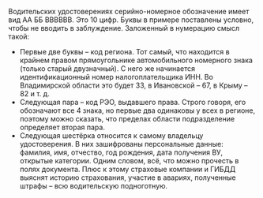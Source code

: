 Водительских удостоверениях серийно-номерное обозначение имеет вид АА ББ ВВВВВВ. Это 10 цифр. Буквы в примере поставлены условно, чтобы не вводить в заблуждение. Заложенный в нумерацию смысл такой:

* Первые две буквы – код региона. Тот самый, что находится в крайнем правом прямоугольнике автомобильного номерного знака (только старый двузначный). С него же начинается идентификационный номер налогоплательщика ИНН. Во Владимирской области это будет 33, в Ивановской – 67, в Крыму – 82 и т. д. 
* Следующая пара – код РЭО, выдавшего права. Строго говоря, его обозначают все 4 знака, но первые два одинаковы у всех в регионе, поэтому можно сказать, что пределах области подразделение определяет вторая пара.
* Следующая шестёрка относится к самому владельцу удостоверения. В них зашифрованы персональные данные: фамилия, имя, отчество, год рождения, дата получения ВУ, открытые категории. Одним словом, всё, что можно прочесть в полях документа. Плюс к этому страховые компании и ГИБДД выяснят историю страхования, участие в авариях, полученные штрафы – всю водительскую подноготную.
